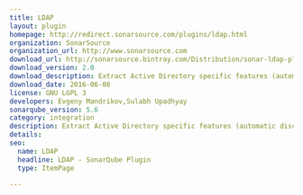 ```yaml
---
title: LDAP
layout: plugin
homepage: http://redirect.sonarsource.com/plugins/ldap.html
organization: SonarSource
organization_url: http://www.sonarsource.com
download_url: http://sonarsource.bintray.com/Distribution/sonar-ldap-plugin/sonar-ldap-plugin-2.0.jar
download_version: 2.0
download_description: Extract Active Directory specific features (automatic discovery, SSO) in a dedicated plugin. SonarQube LDAP plugin 1.5.x advanced features for ActiveDirectory have been migrated to the Active Directory community plugin.
download_date: 2016-06-08
license: GNU LGPL 3
developers: Evgeny Mandrikov,Sulabh Upadhyay
sonarqube_version: 5.6
category: integration
description: Extract Active Directory specific features (automatic discovery, SSO) in a dedicated plugin. SonarQube LDAP plugin 1.5.x advanced features for ActiveDirectory have been migrated to the Active Directory community plugin.
details: 
seo: 
  name: LDAP
  headline: LDAP - SonarQube Plugin
  type: ItemPage

---
```


